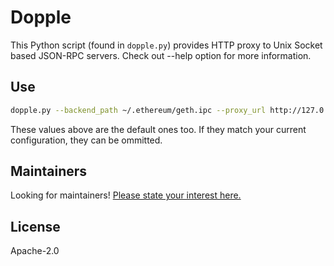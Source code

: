 # Dopple

This Python script (found in `dopple.py`) provides HTTP proxy to Unix Socket based JSON-RPC servers.
Check out --help option for more information.

## Use

```bash
dopple.py --backend_path ~/.ethereum/geth.ipc --proxy_url http://127.0.0.1:8545
```

These values above are the default ones too. If they match your current configuration, they can be ommitted.

## Maintainers

Looking for maintainers! [Please state your interest here.](https://github.com/ethereum/dopple/issues/1)

## License

Apache-2.0
